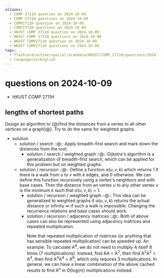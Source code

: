 ```yaml
---
aliases:
  - COMP 2711H question on 2024-10-09
  - COMP 2711H questions on 2024-10-09
  - COMP2711H question on 2024-10-09
  - COMP2711H questions on 2024-10-09
  - HKUST COMP 2711H question on 2024-10-09
  - HKUST COMP 2711H questions on 2024-10-09
  - HKUST COMP2711H question on 2024-10-09
  - HKUST COMP2711H questions on 2024-10-09
tags:
  - flashcard/active/special/academia/HKUST/COMP_2711H/questions/2024-10-09
  - language/in/English
---
```


# questions on 2024-10-09

- HKUST COMP 2711H

## lengths of shortest paths

Design an algorithm to {@{find the distances from a vertex to all other vertices on a graph}@}. Try to do the same for weighted graphs. <!--SR:!2025-11-29,312,330-->

- solution
  - solution / search ::@:: Apply breadth-first search and mark down the distances from the root. <!--SR:!2025-08-27,227,290!2025-11-30,313,330-->
    - solution / search / weighted graph ::@:: Dijkstra's algorithm is a generalization of breadth-first search, which can be applied for this problem but on weighted graphs. <!--SR:!2025-06-29,189,310!2025-05-13,142,290-->
  - solution / recursion ::@:: Define a function $\alpha(u, v, k)$ which returns 1 if there is a walk from _u_ to _v_ with _k_ edges, and 0 otherwise. We can define this function recursively using a vertex's neighbors and with base cases. Then the distance from an vertex _u_ to any other vertex _v_ is the minimum _k_ such that $\alpha(u, v, k) = 1$. <!--SR:!2025-11-27,310,330!2025-11-28,311,330-->
    - solution / recursion / weighted graph ::@:: This idea can be generalized to weighted graphs if $\alpha(u, v, k)$ returns the actual distance or infinity ∞ if such a walk is impossible. Changing the recurrence relations and base cases should work. <!--SR:!2025-06-28,189,310!2025-08-29,220,310-->
    - solution / recursion / adjacency matrices ::@:: Both of above cases can also be represented using adjacency matrices and repeated multiplication. <p> Note that repeated multiplication of matrices (or anything that has sensible repeated multiplication) can be speeded up. An example: To calculate A<sup>8</sup>, we do not need to multiply A itself 8 times (7 multiplications). Instead, find AA = A<sup>2</sup>, then find A<sup>2</sup>A<sup>2</sup> = A<sup>4</sup>, then find A<sup>4</sup>A<sup>4</sup> = A<sup>8</sup>, which only requires 3 multiplications. In general, we can have a linear combination of the above cached results to find A<sup>_n_</sup> in O(log(_n_)) multiplications instead. <!--SR:!2025-02-13,84,290!2025-12-01,314,330-->
